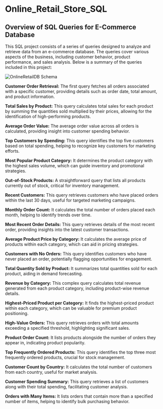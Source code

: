 # Online_Retail_Store_SQL

## Overview of SQL Queries for E-Commerce Database
This SQL project consists of a series of queries designed to analyze and retrieve data from an e-commerce database. The queries cover various aspects of the business, including customer behavior, product performance, and sales analysis. Below is a summary of the queries included in this project:

![OnlineRetailDB Schema](https://github.com/user-attachments/assets/e7e213f4-b0fc-4095-8be9-29d9d80b36d1)

**Customer Order Retrieval:** The first query fetches all orders associated with a specific customer, providing details such as order date, total amount, and product information.

**Total Sales by Product:** This query calculates total sales for each product by summing the quantities sold multiplied by their prices, allowing for the identification of high-performing products.

**Average Order Value:** The average order value across all orders is calculated, providing insight into customer spending behavior.

**Top Customers by Spending:** This query identifies the top five customers based on total spending, helping to recognize key customers for marketing efforts.

**Most Popular Product Category:** It determines the product category with the highest sales volume, which can guide inventory and promotional strategies.

**Out-of-Stock Products:** A straightforward query that lists all products currently out of stock, critical for inventory management.

**Recent Customers:** This query retrieves customers who have placed orders within the last 30 days, useful for targeted marketing campaigns.

**Monthly Order Count:** It calculates the total number of orders placed each month, helping to identify trends over time.

**Most Recent Order Details:** This query retrieves details of the most recent order, providing insights into the latest customer transactions.

**Average Product Price by Category:** It calculates the average price of products within each category, which can aid in pricing strategies.

**Customers with No Orders:** This query identifies customers who have never placed an order, potentially flagging opportunities for engagement.

**Total Quantity Sold by Product:** It summarizes total quantities sold for each product, aiding in demand forecasting.

**Revenue by Category:** This complex query calculates total revenue generated from each product category, including product-wise revenue details.

**Highest-Priced Product per Category:** It finds the highest-priced product within each category, which can be valuable for premium product positioning.

**High-Value Orders:** This query retrieves orders with total amounts exceeding a specified threshold, highlighting significant sales.

**Product Order Count:** It lists products alongside the number of orders they appear in, indicating product popularity.

**Top Frequently Ordered Products:** This query identifies the top three most frequently ordered products, crucial for stock management.

**Customer Count by Country:** It calculates the total number of customers from each country, useful for market analysis.

**Customer Spending Summary:** This query retrieves a list of customers along with their total spending, facilitating customer analysis.

**Orders with Many Items:** It lists orders that contain more than a specified number of items, helping to identify bulk purchasing behavior.
